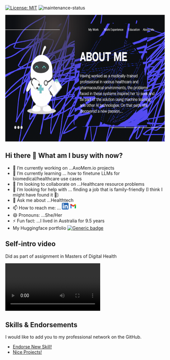 [![License: MIT](https://img.shields.io/badge/License-MIT-green.svg)](https://opensource.org/licenses/MIT) <!-- get badge from https://gist.github.com/qvil/5e3ed56c26d784e51424621119cc4028 --> ![maintenance-status](https://img.shields.io/badge/maintenance-actively--developed-brightgreen.svg) <!--get badge from https://gist.github.com/taiki-e/ad73eaea17e2e0372efb76ef6b38f17b -->

<img src='https://github.com/yxmauw/yxmauw/blob/main/assets/self_intro1.gif' width='850' height='400'>

## Hi there 👋 What am I busy with now? 

* 🔭 I’m currently working on ...AxoMem.io projects
* 🌱 I’m currently learning ... how to finetune LLMs for biomedical/healthcare use cases
* 👯 I’m looking to collaborate on ...Healthcare resource problems
* 🤔 I’m looking for help with ... finding a job that is family-friendly (I think I might have found it 🙏)
* 💬 Ask me about ...Healthtech
* 📫 How to reach me: ...
<a href='https://www.linkedin.com/in/yxmauw/'><img align='auto' src='https://github.com/yxmauw/yxmauw/blob/main/assets/linkedin_logo.png' alt='icon | LinkedIn' width='21px'/></a> 
<a href='mailto:jewelbelle@gmail.com?subject=Love%20Your%20GitHub!'><img align='auto' src='https://github.com/yxmauw/yxmauw/blob/main/assets/gmail_logo.png' alt='icon | Gmail' width='21px'/></a>
* 😄 Pronouns: ...She/Her
* ⚡ Fun fact: ...I lived in Australia for 9.5 years
* My Huggingface portfolio [![Generic badge](https://img.shields.io/badge/🤗-Open%20In%20Spaces-blue.svg)](https://huggingface.co/yxmauw)

## Self-intro video
Did as part of assignment in Masters of Digital Health
<!--<video src="https://github.com/user-attachments/assets/0a997c81-68a2-429e-ac3f-3ce775e56814" controlsList="nodownload" style="max-width: 730px;">
</video>-->
<video oncontextmenu="return false;"  controls>
  <source src="https://github.com/user-attachments/assets/0a997c81-68a2-429e-ac3f-3ce775e56814">
</video>

## Skills & Endorsements
I would like to add you to my professional network on the GitHub.
* [Endorse New Skill!](https://github.com/yxmauw/yxmauw/issues/new?assignees=&labels=&template=endorsement-template.md&title=Endorse%3A+SKILL_HERE)
* [Nice Projects!](https://github.com/yxmauw/yxmauw/issues/new?assignees=&labels=&template=endorse--nice-projects-.md&title=%23%23+Project%2Fs+title+%23%23)

<!--kept for future reference-->
<!--
<a href='https://mobisoftinfotech.com/resources/blog/data-science-in-healthcare-use-cases/'><img src="https://mobisoftinfotech.com/resources/wp-content/uploads/2019/03/benefits-data-science-healthcare-blog.png" width='1000' height='200'/></a><figcaption><i>image credit: mobisoftinfotech.com</i></figcaption>-->
